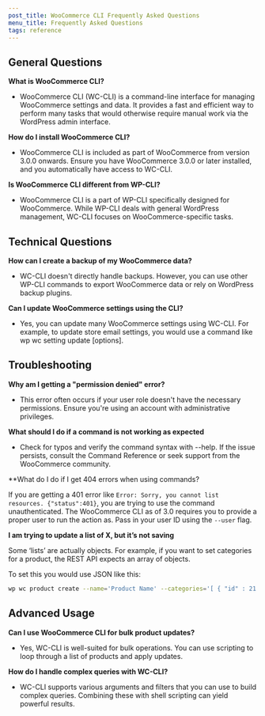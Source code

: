 ```yaml
---
post_title: WooCommerce CLI Frequently Asked Questions
menu_title: Frequently Asked Questions
tags: reference
---
```


## General Questions

**What is WooCommerce CLI?**

- WooCommerce CLI (WC-CLI) is a command-line interface for managing WooCommerce settings and data. It provides a fast and efficient way to perform many tasks that would otherwise require manual work via the WordPress admin interface.

**How do I install WooCommerce CLI?**

- WooCommerce CLI is included as part of WooCommerce from version 3.0.0 onwards. Ensure you have WooCommerce 3.0.0 or later installed, and you automatically have access to WC-CLI.

**Is WooCommerce CLI different from WP-CLI?**

- WooCommerce CLI is a part of WP-CLI specifically designed for WooCommerce. While WP-CLI deals with general WordPress management, WC-CLI focuses on WooCommerce-specific tasks.

## Technical Questions

**How can I create a backup of my WooCommerce data?**

- WC-CLI doesn't directly handle backups. However, you can use other WP-CLI commands to export WooCommerce data or rely on WordPress backup plugins.

**Can I update WooCommerce settings using the CLI?**

- Yes, you can update many WooCommerce settings using WC-CLI. For example, to update store email settings, you would use a command like wp wc setting update [options].

## Troubleshooting

**Why am I getting a "permission denied" error?**

- This error often occurs if your user role doesn't have the necessary permissions. Ensure you're using an account with administrative privileges.

**What should I do if a command is not working as expected**

- Check for typos and verify the command syntax with --help. If the issue persists, consult the Command Reference or seek support from the WooCommerce community.

**What do I do if I get 404 errors when using commands?

If you are getting a 401 error like `Error: Sorry, you cannot list resources. {"status":401}`, you are trying to use the command unauthenticated. The WooCommerce CLI as of 3.0 requires you to provide a proper user to run the action as. Pass in your user ID using the `--user` flag.

**I am trying to update a list of X, but it’s not saving**

Some ‘lists’ are actually objects. For example, if you want to set categories for a product, the REST API expects an array of objects.

To set this you would use JSON like this:

```bash
wp wc product create --name='Product Name' --categories='[ { "id" : 21 } ]' --user=admin
```

## Advanced Usage

**Can I use WooCommerce CLI for bulk product updates?**

- Yes, WC-CLI is well-suited for bulk operations. You can use scripting to loop through a list of products and apply updates.

**How do I handle complex queries with WC-CLI?**

- WC-CLI supports various arguments and filters that you can use to build complex queries. Combining these with shell scripting can yield powerful results.